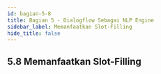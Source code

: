 ```yaml
---
id: bagian-5-8
title: Bagian 5 - Dialogflow Sebagai NLP Engine
sidebar_label: Memanfaatkan Slot-Filling
hide_title: false
---
```

## 5.8 Memanfaatkan Slot-Filling

